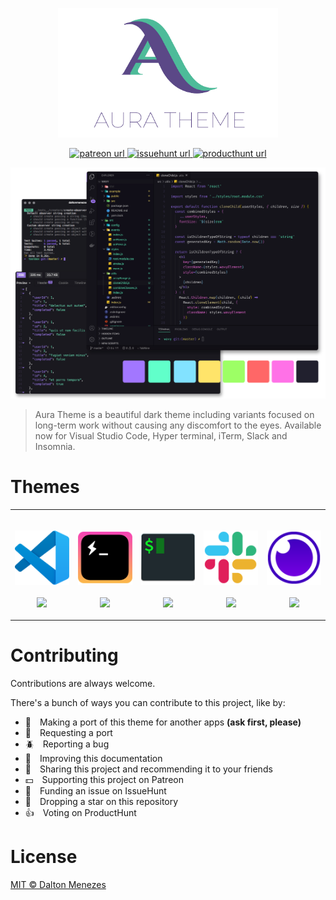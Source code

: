 <p align="center">
  <img src="https://github.com/daltonmenezes/assets/blob/master/images/aura-theme/heading.png?raw=true" alt="Aura Theme" width="70%" />
</p>

<p align="center">
  <!-- Patreon -->
  <a href="https://www.patreon.com/daltonmenezes">
    <img alt="patreon url" src="https://img.shields.io/badge/support%20on-patreon-1C1E26?style=for-the-badge&labelColor=1C1E26&color=4dbb99">
  </a>

  <!-- IssueHunt -->
  <a href="https://issuehunt.io/r/daltonmenezes/aura-theme?tab=idle">
    <img alt="issuehunt url" src="https://img.shields.io/badge/fund%20issues-issuehunt-1C1E26?style=for-the-badge&labelColor=1C1E26&color=4dbb99">
  </a>

  <!-- ProductHunt -->
  <a href="https://www.producthunt.com/posts/aura-theme">
    <img alt="producthunt url" src="https://img.shields.io/badge/vote%20on-producthunt-1C1E26?style=for-the-badge&labelColor=1C1E26&color=4dbb99">
  </a>
</p>

<p align="center">
  <img alt="preview" src="https://github.com/daltonmenezes/assets/blob/master/images/aura-theme/preview.png?raw=true" >
</p>

> Aura Theme is a beautiful dark theme including variants focused on long-term work without causing any discomfort to the eyes.
Available now for Visual Studio Code, Hyper terminal, iTerm, Slack and Insomnia.

# Themes

<table align="center">
  <tr>
    <td valign="top">
     <br/>
     <p align="center">
      <a href="https://github.com/daltonmenezes/aura-theme/tree/master/packages/vscode">
        <img src="https://github.com/daltonmenezes/assets/blob/master/images/icons/vscode.png?raw=true" />
        <br/>
        <br/>
        <img src="https://img.shields.io/badge/Visual_Studio_Code-0078D4?style=for-the-badge&logo=visual%20studio%20code&logoColor=white" />
      </a>
     </p>
    </td>
    <td valign="top">
      <br/>
      <p align="center">
        <a href="https://github.com/daltonmenezes/aura-theme/tree/master/packages/hyper-terminal">
          <img src="https://github.com/daltonmenezes/assets/blob/master/images/icons/hyper.png?raw=true" />
          <br/><br/>
          <img src="https://img.shields.io/badge/Hyper-000000?style=for-the-badge&logo=hyper&logoColor=white" />
        </a>
      </p>
    </td>
    <td valign="top">
      <br/>
      <p align="center">
        <a href="https://github.com/daltonmenezes/aura-theme/tree/master/packages/iterm">
          <img src="https://github.com/daltonmenezes/assets/blob/master/images/icons/iterm.png?raw=true" />
          <br/><br/>
          <img src="https://img.shields.io/badge/iTerm2-000000?style=for-the-badge&logo=iterm2&logoColor=white" />
        </a>
      </p>
    </td>
    <td valign="top">
      <br/>
      <p align="center">
        <a href="https://github.com/daltonmenezes/aura-theme/tree/master/packages/slack">
          <img src="https://github.com/daltonmenezes/assets/blob/master/images/icons/slack.png?raw=true" />
          <br/><br/>
          <img src="https://img.shields.io/badge/Slack-4A154B?style=for-the-badge&logo=slack&logoColor=white" />
        </a>
      </p>
    </td>
    <td valign="top">
      <br/>
      <p align="center">
        <a href="https://github.com/daltonmenezes/aura-theme/tree/master/packages/insomnia">
          <img src="https://github.com/daltonmenezes/assets/blob/master/images/icons/insomnia.png?raw=true" />
          <br/><br/>
          <img src="https://img.shields.io/badge/Insomnia-5849be?style=for-the-badge&logo=Insomnia&logoColor=white" />
        </a>
      </p>
    </td>    
  </tr>
 </table>

# Contributing
Contributions are always welcome.

There's a bunch of ways you can contribute to this project, like by:
- :electric_plug: Making a port of this theme for another apps **(ask first, please)**
- :wave: Requesting a port
- :beetle: Reporting a bug
- :page_facing_up: Improving this documentation
- :rotating_light: Sharing this project and recommending it to your friends
- :dollar: Supporting this project on Patreon
- :bug: Funding an issue on IssueHunt
- :star2: Dropping a star on this repository
- :thumbsup: Voting on ProductHunt

# License
[MIT © Dalton Menezes](https://github.com/daltonmenezes/aura-theme/blob/master/LICENSE)
